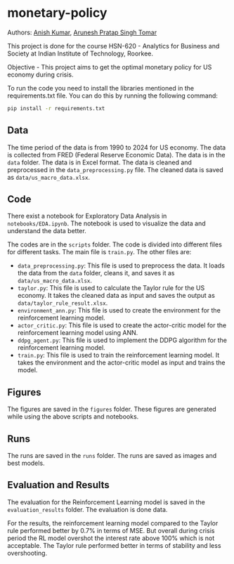 # monetary-policy
Authors: [Anish Kumar](21322006), [Arunesh Pratap Singh Tomar](21322009)

This project is done for the course HSN-620 - Analytics for Business and Society at Indian Institute of Technology, Roorkee.

Objective - This project aims to get the optimal monetary policy for US economy during crisis.

To run the code you need to install the libraries mentioned in the requirements.txt file. You can do this by running the following command:
```bash
pip install -r requirements.txt
```

## Data
The time period of the data is from 1990 to 2024 for US economy. 
The data is collected from FRED (Federal Reserve Economic Data).
The data is in the `data` folder. The data is in Excel format. The data is cleaned and preprocessed in the `data_preprocessing.py` file. The cleaned data is saved as `data/us_macro_data.xlsx`.

## Code
There exist a notebook for Exploratory Data Analysis in `notebooks/EDA.ipynb`. The notebook is used to visualize the data and understand the data better. 

The codes are in the `scripts` folder. The code is divided into different files for different tasks. The main file is `train.py`. The other files are:
- `data_preprocessing.py`: This file is used to preprocess the data. It loads the data from the `data` folder, cleans it, and saves it as `data/us_macro_data.xlsx`.
- `taylor.py`: This file is used to calculate the Taylor rule for the US economy. It takes the cleaned data as input and saves the output as `data/taylor_rule_result.xlsx`.
- `environment_ann.py`: This file is used to create the environment for the reinforcement learning model.
- `actor_critic.py`: This file is used to create the actor-critic model for the reinforcement learning model using ANN.
- `ddpg_agent.py`: This file is used to implement the DDPG algorithm for the reinforcement learning model.
- `train.py`: This file is used to train the reinforcement learning model. It takes the environment and the actor-critic model as input and trains the model.

## Figures
The figures are saved in the `figures` folder. These figures are generated while using the above scripts and notebooks.

## Runs
The runs are saved in the `runs` folder. The runs are saved as images and best models.

## Evaluation and Results
The evaluation for the Reinforcement Learning model is saved in the `evaluation_results` folder. The evaluation is done data.

For the results, the reinforcement learning model compared to the Taylor rule performed better by 0.7% in terms of MSE. But overall during crisis period the RL model overshot the interest rate above 100% which is not acceptable. The Taylor rule performed better in terms of stability and less overshooting.